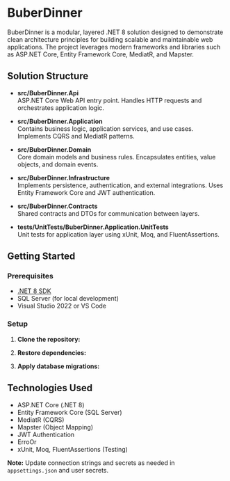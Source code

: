 # BuberDinner

BuberDinner is a modular, layered .NET 8 solution designed to demonstrate clean architecture principles for building scalable and maintainable web applications. The project leverages modern frameworks and libraries such as ASP.NET Core, Entity Framework Core, MediatR, and Mapster.

## Solution Structure

- **src/BuberDinner.Api**  
  ASP.NET Core Web API entry point. Handles HTTP requests and orchestrates application logic.

- **src/BuberDinner.Application**  
  Contains business logic, application services, and use cases. Implements CQRS and MediatR patterns.

- **src/BuberDinner.Domain**  
  Core domain models and business rules. Encapsulates entities, value objects, and domain events.

- **src/BuberDinner.Infrastructure**  
  Implements persistence, authentication, and external integrations. Uses Entity Framework Core and JWT authentication.

- **src/BuberDinner.Contracts**  
  Shared contracts and DTOs for communication between layers.

- **tests/UnitTests/BuberDinner.Application.UnitTests**  
  Unit tests for application layer using xUnit, Moq, and FluentAssertions.

## Getting Started

### Prerequisites

- [.NET 8 SDK](https://dotnet.microsoft.com/download/dotnet/8.0)
- SQL Server (for local development)
- Visual Studio 2022 or VS Code

### Setup

1. **Clone the repository:**
   
2. **Restore dependencies:**
   
3. **Apply database migrations:**
   
## Technologies Used

- ASP.NET Core (.NET 8)
- Entity Framework Core (SQL Server)
- MediatR (CQRS)
- Mapster (Object Mapping)
- JWT Authentication
- ErroOr
- xUnit, Moq, FluentAssertions (Testing)



**Note:** Update connection strings and secrets as needed in `appsettings.json` and user secrets.

